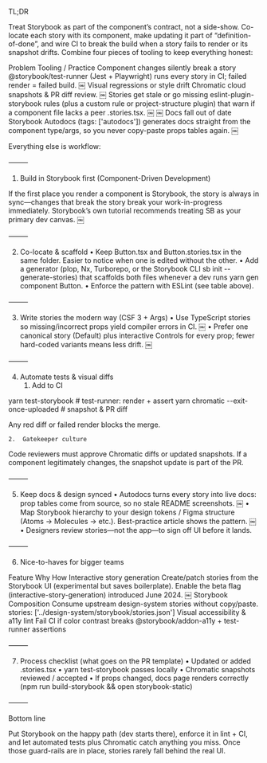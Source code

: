 TL;DR

Treat Storybook as part of the component’s contract, not a side-show. Co-locate each story with its component, make updating it part of “definition-of-done”, and wire CI to break the build when a story fails to render or its snapshot drifts. Combine four pieces of tooling to keep everything honest:

Problem	Tooling / Practice
Component changes silently break a story	@storybook/test-runner (Jest + Playwright) runs every story in CI; failed render = failed build.  ￼
Visual regressions or style drift	Chromatic cloud snapshots & PR diff review.  ￼
Stories get stale or go missing	eslint-plugin-storybook rules (plus a custom rule or project-structure plugin) that warn if a component file lacks a peer .stories.tsx.  ￼ ￼
Docs fall out of date	Storybook Autodocs (tags: ['autodocs']) generates docs straight from the component type/args, so you never copy-paste props tables again.  ￼

Everything else is workflow:

⸻

1. Build in Storybook first (Component-Driven Development)

If the first place you render a component is Storybook, the story is always in sync—changes that break the story break your work-in-progress immediately. Storybook’s own tutorial recommends treating SB as your primary dev canvas.  ￼

⸻

2. Co-locate & scaffold
	•	Keep Button.tsx and Button.stories.tsx in the same folder.
Easier to notice when one is edited without the other.
	•	Add a generator (plop, Nx, Turborepo, or the Storybook CLI sb init --generate-stories) that scaffolds both files whenever a dev runs yarn gen component Button.
	•	Enforce the pattern with ESLint (see table above).

⸻

3. Write stories the modern way (CSF 3 + Args)
	•	Use TypeScript stories so missing/incorrect props yield compiler errors in CI.  ￼
	•	Prefer one canonical story (Default) plus interactive Controls for every prop; fewer hard-coded variants means less drift.  ￼

⸻

4. Automate tests & visual diffs
	1.	Add to CI

yarn test-storybook       # test-runner: render + assert
yarn chromatic --exit-once-uploaded  # snapshot & PR diff

Any red diff or failed render blocks the merge.

	2.	Gatekeeper culture
Code reviewers must approve Chromatic diffs or updated snapshots. If a component legitimately changes, the snapshot update is part of the PR.

⸻

5. Keep docs & design synced
	•	Autodocs turns every story into live docs: prop tables come from source, so no stale README screenshots.  ￼
	•	Map Storybook hierarchy to your design tokens / Figma structure (Atoms → Molecules → etc.). Best-practice article shows the pattern.  ￼
	•	Designers review stories—not the app—to sign off UI before it lands.

⸻

6. Nice-to-haves for bigger teams

Feature	Why	How
Interactive story generation	Create/patch stories from the Storybook UI (experimental but saves boilerplate).	Enable the beta flag (interactive-story-generation) introduced June 2024.  ￼
Storybook Composition	Consume upstream design-system stories without copy/paste.	stories: ['../design-system/storybook/stories.json']
Visual accessibility & a11y lint	Fail CI if color contrast breaks	@storybook/addon-a11y + test-runner assertions



⸻

7. Process checklist (what goes on the PR template)
	•	Updated or added <Component>.stories.tsx
	•	yarn test-storybook passes locally
	•	Chromatic snapshots reviewed / accepted
	•	If props changed, docs page renders correctly (npm run build-storybook && open storybook-static)

⸻

Bottom line

Put Storybook on the happy path (dev starts there), enforce it in lint + CI, and let automated tests plus Chromatic catch anything you miss. Once those guard-rails are in place, stories rarely fall behind the real UI.
